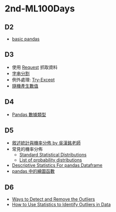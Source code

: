 # 2nd-ML100Days

## D2
  * [basic pandas](https://bookdata.readthedocs.io/en/latest/base/01_pandas.html#DataFrame-%E5%85%A5%E9%97%A8)
  
## D3
  * 使用 [Request](https://blog.gtwang.org/programming/python-requests-module-tutorial/) 抓取資料
  * [字串分割](http://www.runoob.com/python/att-string-split.html)
  * 例外處理: [Try-Except](https://pydoing.blogspot.com/2011/01/python-try.html)
  * [隨機產生數值](https://blog.csdn.net/christianashannon/article/details/78867204)
  
## D4
  * [Pandas 數據類型](https://blog.csdn.net/claroja/article/details/72622375)

## D5 
  * [敘述統計與機率分佈 by 吳漢銘老師](http://www.hmwu.idv.tw/web/R_AI_M/AI-M1-hmwu_R_Stat&Prob.pdf)
  * 常見的機率分佈 
    * [Standard Statistical Distributions](https://www.healthknowledge.org.uk/public-health-textbook/research-methods/1b-statistical-methods/statistical-distributions])
    * [List of probability distributions](https://en.wikipedia.org/wiki/List_of_probability_distributions)
  * [Descriptive Statistics For pandas Dataframe](https://chrisalbon.com/python/data_wrangling/pandas_dataframe_descriptive_stats/)
  * [pandas 中的繪圖函數](https://amaozhao.gitbooks.io/pandas-notebook/content/pandas%E4%B8%AD%E7%9A%84%E7%BB%98%E5%9B%BE%E5%87%BD%E6%95%B0.html)

## D6
 * [Ways to Detect and Remove the Outliers](https://towardsdatascience.com/ways-to-detect-and-remove-the-outliers-404d16608dba)
 * [How to Use Statistics to Identify Outliers in Data](https://machinelearningmastery.com/how-to-use-statistics-to-identify-outliers-in-data/)
